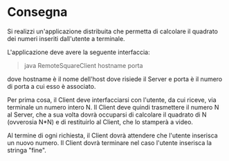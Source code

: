 # Consegna

Si realizzi un'applicazione distribuita che permetta di calcolare il quadrato
dei numeri inseriti dall'utente a terminale.

L'applicazione deve avere la seguente interfaccia:

> java RemoteSquareClient hostname porta

dove hostname è il nome dell'host dove risiede il Server e porta è il numero
di porta a cui esso è associato.

Per prima cosa, il Client deve interfacciarsi con l'utente, da cui riceve, via
terminale un numero intero N. Il Client deve quindi trasmettere il numero
N al Server, che a sua volta dovrà occuparsi di calcolare il quadrato di N
(ovverosia N\*N) e di restituirlo al Client, che lo stamperà a video.

Al termine di ogni richiesta, il Client dovrà attendere che l'utente inserisca
un nuovo numero. Il Client dovrà terminare nel caso l'utente inserisca la
stringa "fine".
